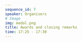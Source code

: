 ```yaml
---
sequence_id: 7
speaker: Organisers
# Image
img: medal.png
title: Awards and closing remarks 
time: 17:25 - 17:30
---
```

